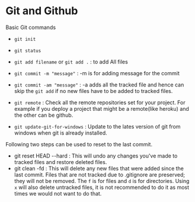 # Git and Github

Basic Git commands

* `git init`
* `git status`
* `git add filename` or `git add .` : to add All files
* `git commit -m "message"` : -m is for adding message for the commit
* `git commit -am "message"` : -a adds all the tracked file and hence can skip the `git add` if no new files have to be added to tracked files.
* `git remote` : Check all the remote repositories set for your project. For example if you deploy a project that might be a remote(like heroku) and the other can be github.

* `git update-git-for-windows` : Update to the lates version of git from windows when git is already installed.

Following two steps can be used to reset to the last commit.

* git reset HEAD --hard : This will undo any changes you've made to tracked files and restore deleted files.
* git clean -fd : This will delete any new files that were added since the last commit. Files that are not tracked due to .gitignore are preserved; they will not be removed. The `f` is for files and `d` is for directories. Using `x` will also delete untracked files, it is not recommended to do it as most times we would not want to do that.

